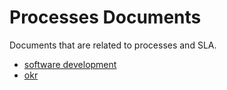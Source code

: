 # Processes Documents
Documents that are related to processes and SLA.

- [software development](./software-development/welcome.md)
- [okr](./okr/welcome.md)